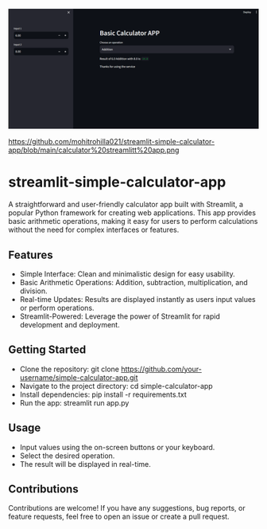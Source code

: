 ![Image](https://github.com/mohitrohilla021/streamlit-simple-calculator-app/blob/main/calculator%20streamlitt%20app.png)

https://github.com/mohitrohilla021/streamlit-simple-calculator-app/blob/main/calculator%20streamlitt%20app.png

# streamlit-simple-calculator-app

A straightforward and user-friendly calculator app built with Streamlit, a popular Python framework for creating web applications. This app provides basic arithmetic operations, making it easy for users to perform calculations without the need for complex interfaces or features.
 
## Features

- Simple Interface: Clean and minimalistic design for easy usability.
- Basic Arithmetic Operations: Addition, subtraction, multiplication, and division.
- Real-time Updates: Results are displayed instantly as users input values or perform operations.
- Streamlit-Powered: Leverage the power of Streamlit for rapid development and deployment.

## Getting Started 

- Clone the repository: git clone https://github.com/your-username/simple-calculator-app.git
- Navigate to the project directory: cd simple-calculator-app
- Install dependencies: pip install -r requirements.txt
- Run the app: streamlit run app.py

## Usage

- Input values using the on-screen buttons or your keyboard.
- Select the desired operation.
- The result will be displayed in real-time.

## Contributions

Contributions are welcome! If you have any suggestions, bug reports, or feature requests, feel free to open an issue or create a pull request.

